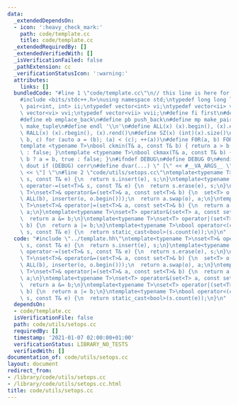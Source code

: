```yaml
---
data:
  _extendedDependsOn:
  - icon: ':heavy_check_mark:'
    path: code/template.cc
    title: code/template.cc
  _extendedRequiredBy: []
  _extendedVerifiedWith: []
  _isVerificationFailed: false
  _pathExtension: cc
  _verificationStatusIcon: ':warning:'
  attributes:
    links: []
  bundledCode: "#line 1 \"code/template.cc\"\n// this line is here for a reason\n\
    #include <bits/stdc++.h>\nusing namespace std;\ntypedef long long ll;\ntypedef\
    \ pair<int, int> ii;\ntypedef vector<int> vi;\ntypedef vector<ii> vii;\ntypedef\
    \ vector<vi> vvi;\ntypedef vector<vii> vvii;\n#define fi first\n#define se second\n\
    #define eb emplace_back\n#define pb push_back\n#define mp make_pair\n#define mt\
    \ make_tuple\n#define endl '\\n'\n#define ALL(x) (x).begin(), (x).end()\n#define\
    \ RALL(x) (x).rbegin(), (x).rend()\n#define SZ(x) (int)(x).size()\n#define FOR(a,\
    \ b, c) for (auto a = (b); (a) < (c); ++(a))\n#define F0R(a, b) FOR (a, 0, (b))\n\
    template <typename T>\nbool ckmin(T& a, const T& b) { return a > b ? a = b, true\
    \ : false; }\ntemplate <typename T>\nbool ckmax(T& a, const T& b) { return a <\
    \ b ? a = b, true : false; }\n#ifndef DEBUG\n#define DEBUG 0\n#endif\n#define\
    \ dout if (DEBUG) cerr\n#define dvar(...) \" [\" << #__VA_ARGS__ \": \" << (__VA_ARGS__)\
    \ << \"] \"\n#line 2 \"code/utils/setops.cc\"\ntemplate<typename T>\nset<T>& operator+=(set<T>&\
    \ s, const T& e) {\n  return s.insert(e), s;\n}\ntemplate<typename T>\nset<T>&\
    \ operator-=(set<T>& s, const T& e) {\n  return s.erase(e), s;\n}\ntemplate<typename\
    \ T>\nset<T>& operator&=(set<T>& a, const set<T>& b) {\n  set<T> o;\n  set_intersection(ALL(a),\
    \ ALL(b), inserter(o, o.begin()));\n  return a.swap(o), a;\n}\ntemplate<typename\
    \ T>\nset<T>& operator|=(set<T>& a, const set<T>& b) {\n  return a.insert(ALL(b)),\
    \ a;\n}\ntemplate<typename T>\nset<T> operator&(set<T> a, const set<T>& b) {\n\
    \  return a &= b;\n}\ntemplate<typename T>\nset<T> operator|(set<T> a, const set<T>&\
    \ b) {\n  return a |= b;\n}\ntemplate<typename T>\nbool operator<(const set<T>&\
    \ s, const T& e) {\n  return static_cast<bool>(s.count(e));\n}\n"
  code: "#include \"../template.hh\"\ntemplate<typename T>\nset<T>& operator+=(set<T>&\
    \ s, const T& e) {\n  return s.insert(e), s;\n}\ntemplate<typename T>\nset<T>&\
    \ operator-=(set<T>& s, const T& e) {\n  return s.erase(e), s;\n}\ntemplate<typename\
    \ T>\nset<T>& operator&=(set<T>& a, const set<T>& b) {\n  set<T> o;\n  set_intersection(ALL(a),\
    \ ALL(b), inserter(o, o.begin()));\n  return a.swap(o), a;\n}\ntemplate<typename\
    \ T>\nset<T>& operator|=(set<T>& a, const set<T>& b) {\n  return a.insert(ALL(b)),\
    \ a;\n}\ntemplate<typename T>\nset<T> operator&(set<T> a, const set<T>& b) {\n\
    \  return a &= b;\n}\ntemplate<typename T>\nset<T> operator|(set<T> a, const set<T>&\
    \ b) {\n  return a |= b;\n}\ntemplate<typename T>\nbool operator<(const set<T>&\
    \ s, const T& e) {\n  return static_cast<bool>(s.count(e));\n}\n"
  dependsOn:
  - code/template.cc
  isVerificationFile: false
  path: code/utils/setops.cc
  requiredBy: []
  timestamp: '2021-01-07 02:00:00+01:00'
  verificationStatus: LIBRARY_NO_TESTS
  verifiedWith: []
documentation_of: code/utils/setops.cc
layout: document
redirect_from:
- /library/code/utils/setops.cc
- /library/code/utils/setops.cc.html
title: code/utils/setops.cc
---
```

